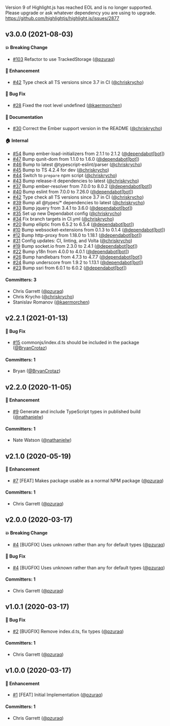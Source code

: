 Version 9 of Highlight.js has reached EOL and is no longer supported.
Please upgrade or ask whatever dependency you are using to upgrade.
https://github.com/highlightjs/highlight.js/issues/2877

## v3.0.0 (2021-08-03)

#### :boom: Breaking Change
* [#103](https://github.com/pzuraq/tracked-maps-and-sets/pull/103) Refactor to use TrackedStorage ([@pzuraq](https://github.com/pzuraq))

#### :rocket: Enhancement
* [#42](https://github.com/pzuraq/tracked-maps-and-sets/pull/42) Type check all TS versions since 3.7 in CI ([@chriskrycho](https://github.com/chriskrycho))

#### :bug: Bug Fix
* [#28](https://github.com/pzuraq/tracked-maps-and-sets/pull/28) Fixed the root level undefined ([@kaermorchen](https://github.com/kaermorchen))

#### :memo: Documentation
* [#30](https://github.com/pzuraq/tracked-maps-and-sets/pull/30) Correct the Ember support version in the README ([@chriskrycho](https://github.com/chriskrycho))

#### :house: Internal
* [#54](https://github.com/pzuraq/tracked-maps-and-sets/pull/54) Bump ember-load-initializers from 2.1.1 to 2.1.2 ([@dependabot[bot]](https://github.com/apps/dependabot))
* [#47](https://github.com/pzuraq/tracked-maps-and-sets/pull/47) Bump qunit-dom from 1.1.0 to 1.6.0 ([@dependabot[bot]](https://github.com/apps/dependabot))
* [#46](https://github.com/pzuraq/tracked-maps-and-sets/pull/46) Bump to latest @typescript-eslint/parser ([@chriskrycho](https://github.com/chriskrycho))
* [#45](https://github.com/pzuraq/tracked-maps-and-sets/pull/45) Bump to TS 4.2.4 for dev ([@chriskrycho](https://github.com/chriskrycho))
* [#44](https://github.com/pzuraq/tracked-maps-and-sets/pull/44) Switch to `prepare` npm script ([@chriskrycho](https://github.com/chriskrycho))
* [#43](https://github.com/pzuraq/tracked-maps-and-sets/pull/43) Bump release-it dependencies to latest ([@chriskrycho](https://github.com/chriskrycho))
* [#37](https://github.com/pzuraq/tracked-maps-and-sets/pull/37) Bump ember-resolver from 7.0.0 to 8.0.2 ([@dependabot[bot]](https://github.com/apps/dependabot))
* [#40](https://github.com/pzuraq/tracked-maps-and-sets/pull/40) Bump eslint from 7.0.0 to 7.26.0 ([@dependabot[bot]](https://github.com/apps/dependabot))
* [#42](https://github.com/pzuraq/tracked-maps-and-sets/pull/42) Type check all TS versions since 3.7 in CI ([@chriskrycho](https://github.com/chriskrycho))
* [#39](https://github.com/pzuraq/tracked-maps-and-sets/pull/39) Bump all @types/* dependencies to latest ([@chriskrycho](https://github.com/chriskrycho))
* [#33](https://github.com/pzuraq/tracked-maps-and-sets/pull/33) Bump jquery from 3.4.1 to 3.6.0 ([@dependabot[bot]](https://github.com/apps/dependabot))
* [#35](https://github.com/pzuraq/tracked-maps-and-sets/pull/35) Set up new Dependabot config ([@chriskrycho](https://github.com/chriskrycho))
* [#34](https://github.com/pzuraq/tracked-maps-and-sets/pull/34) Fix branch targets in CI.yml ([@chriskrycho](https://github.com/chriskrycho))
* [#20](https://github.com/pzuraq/tracked-maps-and-sets/pull/20) Bump elliptic from 6.5.2 to 6.5.4 ([@dependabot[bot]](https://github.com/apps/dependabot))
* [#10](https://github.com/pzuraq/tracked-maps-and-sets/pull/10) Bump websocket-extensions from 0.1.3 to 0.1.4 ([@dependabot[bot]](https://github.com/apps/dependabot))
* [#12](https://github.com/pzuraq/tracked-maps-and-sets/pull/12) Bump http-proxy from 1.18.0 to 1.18.1 ([@dependabot[bot]](https://github.com/apps/dependabot))
* [#31](https://github.com/pzuraq/tracked-maps-and-sets/pull/31) Config updates: CI, linting, and Volta ([@chriskrycho](https://github.com/chriskrycho))
* [#19](https://github.com/pzuraq/tracked-maps-and-sets/pull/19) Bump socket.io from 2.3.0 to 2.4.1 ([@dependabot[bot]](https://github.com/apps/dependabot))
* [#22](https://github.com/pzuraq/tracked-maps-and-sets/pull/22) Bump y18n from 4.0.0 to 4.0.1 ([@dependabot[bot]](https://github.com/apps/dependabot))
* [#26](https://github.com/pzuraq/tracked-maps-and-sets/pull/26) Bump handlebars from 4.7.3 to 4.7.7 ([@dependabot[bot]](https://github.com/apps/dependabot))
* [#24](https://github.com/pzuraq/tracked-maps-and-sets/pull/24) Bump underscore from 1.9.2 to 1.13.1 ([@dependabot[bot]](https://github.com/apps/dependabot))
* [#23](https://github.com/pzuraq/tracked-maps-and-sets/pull/23) Bump ssri from 6.0.1 to 6.0.2 ([@dependabot[bot]](https://github.com/apps/dependabot))

#### Committers: 3
- Chris Garrett ([@pzuraq](https://github.com/pzuraq))
- Chris Krycho ([@chriskrycho](https://github.com/chriskrycho))
- Stanislav Romanov ([@kaermorchen](https://github.com/kaermorchen))

## v2.2.1 (2021-01-13)

#### :bug: Bug Fix
* [#15](https://github.com/pzuraq/tracked-maps-and-sets/pull/15) commonjs/index.d.ts should be included in the package ([@BryanCrotaz](https://github.com/BryanCrotaz))

#### Committers: 1
- Bryan ([@BryanCrotaz](https://github.com/BryanCrotaz))

## v2.2.0 (2020-11-05)

#### :rocket: Enhancement
* [#9](https://github.com/pzuraq/tracked-maps-and-sets/pull/9) Generate and include TypeScript types in published build ([@nathanielw](https://github.com/nathanielw))

#### Committers: 1
- Nate Watson ([@nathanielw](https://github.com/nathanielw))

## v2.1.0 (2020-05-19)

#### :rocket: Enhancement
* [#7](https://github.com/pzuraq/tracked-maps-and-sets/pull/7) [FEAT] Makes package usable as a normal NPM package ([@pzuraq](https://github.com/pzuraq))

#### Committers: 1
- Chris Garrett ([@pzuraq](https://github.com/pzuraq))

## v2.0.0 (2020-03-17)

#### :boom: Breaking Change
* [#4](https://github.com/pzuraq/tracked-maps-and-sets/pull/4) [BUGFIX] Uses unknown rather than any for default types ([@pzuraq](https://github.com/pzuraq))

#### :bug: Bug Fix
* [#4](https://github.com/pzuraq/tracked-maps-and-sets/pull/4) [BUGFIX] Uses unknown rather than any for default types ([@pzuraq](https://github.com/pzuraq))

#### Committers: 1
- Chris Garrett ([@pzuraq](https://github.com/pzuraq))

## v1.0.1 (2020-03-17)

#### :bug: Bug Fix
* [#2](https://github.com/pzuraq/tracked-maps-and-sets/pull/2) [BUGFIX] Remove index.d.ts, fix types ([@pzuraq](https://github.com/pzuraq))

#### Committers: 1
- Chris Garrett ([@pzuraq](https://github.com/pzuraq))

## v1.0.0 (2020-03-17)

#### :rocket: Enhancement
* [#1](https://github.com/pzuraq/tracked-maps-and-sets/pull/1) [FEAT] Initial Implementation ([@pzuraq](https://github.com/pzuraq))

#### Committers: 1
- Chris Garrett ([@pzuraq](https://github.com/pzuraq))

